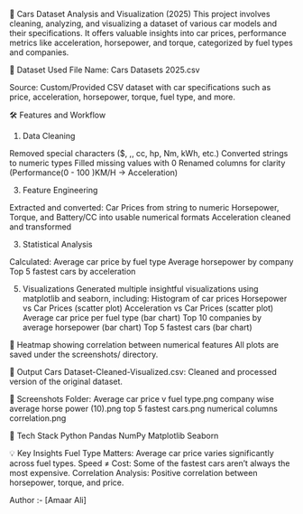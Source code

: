 🚗 Cars Dataset Analysis and Visualization (2025)
This project involves cleaning, analyzing, and visualizing a dataset of various car models and their specifications. It offers valuable insights into car prices, performance metrics like acceleration, horsepower, and torque, categorized by fuel types and companies.

📁 Dataset Used
File Name: Cars Datasets 2025.csv

Source: Custom/Provided CSV dataset with car specifications such as price, acceleration, horsepower, torque, fuel type, and more.

🛠️ Features and Workflow
1. Data Cleaning
   
Removed special characters ($, ,, cc, hp, Nm, kWh, etc.)
Converted strings to numeric types
Filled missing values with 0
Renamed columns for clarity (Performance(0 - 100 )KM/H → Acceleration)

3. Feature Engineering

Extracted and converted:
Car Prices from string to numeric
Horsepower, Torque, and Battery/CC into usable numerical formats
Acceleration cleaned and transformed

3. Statistical Analysis

Calculated:
Average car price by fuel type
Average horsepower by company
Top 5 fastest cars by acceleration

5. Visualizations
Generated multiple insightful visualizations using matplotlib and seaborn, including:
Histogram of car prices
Horsepower vs Car Prices (scatter plot)
Acceleration vs Car Prices (scatter plot)
Average car price per fuel type (bar chart)
Top 10 companies by average horsepower (bar chart)
Top 5 fastest cars (bar chart)

🧠 Heatmap showing correlation between numerical features
All plots are saved under the screenshots/ directory.

📂 Output
Cars Dataset-Cleaned-Visualized.csv: Cleaned and processed version of the original dataset.

📁 Screenshots Folder:
Average car price v fuel type.png
company wise average horse power (10).png
top 5 fastest cars.png
numerical columns correlation.png

🧰 Tech Stack
Python
Pandas
NumPy
Matplotlib
Seaborn

💡 Key Insights
Fuel Type Matters: Average car price varies significantly across fuel types.
Speed ≠ Cost: Some of the fastest cars aren’t always the most expensive.
Correlation Analysis: Positive correlation between horsepower, torque, and price.

Author :- [Amaar Ali]

